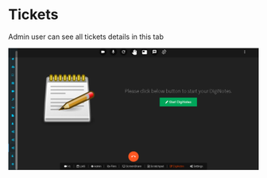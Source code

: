 # Tickets

Admin user can see all tickets details in this tab

![](../../.gitbook/assets/image%20%2860%29.png)

